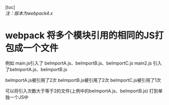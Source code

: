 [toc]  
*注：版本为webpack4.x*  
# webpack 将多个模块引用的相同的JS打包成一个文件

例如
main.js引入了 beImportA.js、beImportB.js、beImportC.js
main2.js 引入了beImportA.js、beImportB.js

beImportA.js被引用了2次
beImportB.js被引用了2次
beImportC.js被引用了1次

可以将引入次数大于等于2的文件(上例中的beImportA.js、beImportB.js) 打到单独一个JS中
